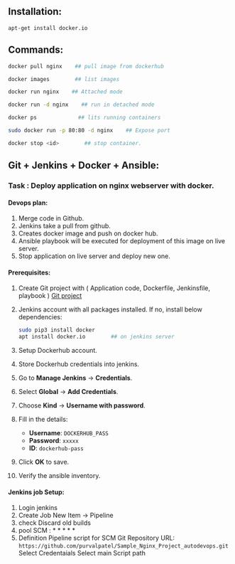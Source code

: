 Installation:
-------------

`apt-get install docker.io`

Commands:
---------
```bash
docker pull nginx    ## pull image from dockerhub

docker images        ## list images

docker run nginx    ## Attached mode

docker run -d nginx    ## run in detached mode

docker ps             ## lits running containers

sudo docker run -p 80:80 -d nginx    ## Expose port

docker stop <id>        ## stop container.
```
Git + Jenkins + Docker + Ansible:
---------------------------------
### Task : Deploy application on nginx webserver with docker.

#### Devops plan:
1. Merge code in Github.
2. Jenkins take a pull from github.
3. Creates docker image and push on docker hub.
4. Ansible playbook will be executed for deployment of this image on live server.
5. Stop application on live server and deploy new one.

#### Prerequisites:
1. Create Git project with ( Application code, Dockerfile, Jenkinsfile, playbook )
    [Git project](https://github.com/purvalpatel/Sample_Nginx_Project_autodevops)
   
2. Jenkins account with all packages installed.
   If no, install below dependencies:
    ```bash
    sudo pip3 install docker
    apt install docker.io        ## on jenkins server
    ```
   
4. Setup Dockerhub account.
5. Store Dockerhub credentials into jenkins.
1. Go to **Manage Jenkins** → **Credentials**.
2. Select **Global** → **Add Credentials**.
3. Choose **Kind** → **Username with password**.
4. Fill in the details:
   - **Username**: `DOCKERHUB_PASS`
   - **Password**: `xxxxx`
   - **ID**: `dockerhub-pass`
5. Click **OK** to save.

6. Verify the ansible inventory.
   
#### Jenkins job Setup:
1. Login jenkins
2. Create Job
   New Item -> Pipeline
3. check Discard old builds
4. pool SCM : * * * * *
5. Definition
   Pipeline script for SCM
   Git
   Repository URL: `https://github.com/purvalpatel/Sample_Nginx_Project_autodevops.git`
   Select Credentaials
   Select main
   Script path
